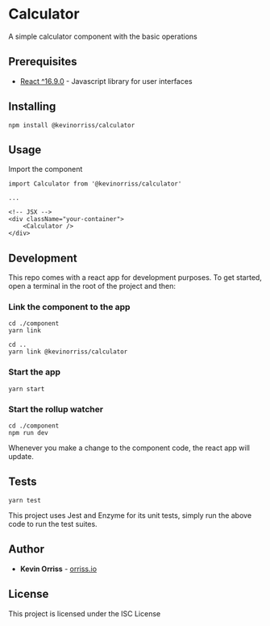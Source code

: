 # Calculator

A simple calculator component with the basic operations

## Prerequisites

* [React ^16.9.0](https://reactjs.org/) - Javascript library for user interfaces

## Installing

```
npm install @kevinorriss/calculator
```

## Usage

Import the component

```
import Calculator from '@kevinorriss/calculator'

...

<!-- JSX -->
<div className="your-container">
    <Calculator />
</div>
```

## Development

This repo comes with a react app for development purposes. To get started, open a terminal in the root of the project and then:

### Link the component to the app
```
cd ./component
yarn link

cd ..
yarn link @kevinorriss/calculator
```

### Start the app
```
yarn start
```

### Start the rollup watcher
```
cd ./component
npm run dev
```

Whenever you make a change to the component code, the react app will update.

## Tests
```
yarn test
```

This project uses Jest and Enzyme for its unit tests, simply run the above code to run the test suites.

## Author

* **Kevin Orriss** - [orriss.io](http://orriss.io)

## License

This project is licensed under the ISC License